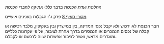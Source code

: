 *החלטת ועדת הכנסת בדבר כללי אתיקה לחברי הכנסת*

[מקור: סעיף 8](https://he.wikisource.org/wiki/%D7%9B%D7%9C%D7%9C%D7%99_%D7%90%D7%AA%D7%99%D7%A7%D7%94_%D7%9C%D7%97%D7%91%D7%A8%D7%99_%D7%94%D7%9B%D7%A0%D7%A1%D7%AA#%D7%A4%D7%A8%D7%A7_%D7%96#סעיף_8)
פרק ג׳: הגבלות בענינים אישיים

חבר הכנסת לא ירכוש ולא יקבל נכסי המדינה, בין במישרין ובין בעקיפין, מלבד רכישה או קבלה של נכסים הנמכרים או הנמסרים בדרך אחרת לציבור, על פי עקרונות כלליים ומוגדרים מראש, ואשר לציבור אפשרות שווה לרכשם או לקבלם.